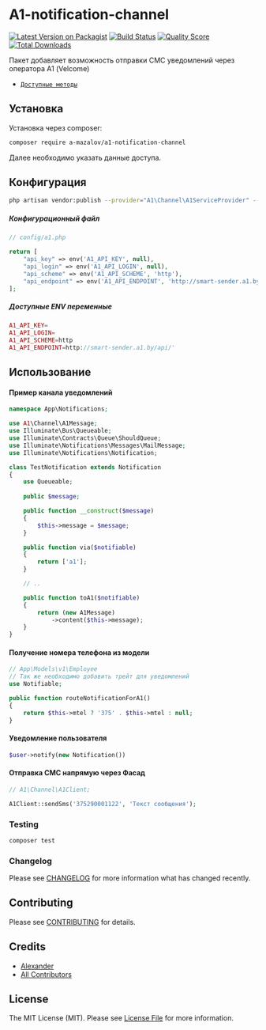 # A1-notification-channel

[![Latest Version on Packagist](https://img.shields.io/packagist/v/a-mazalov/a1-channel.svg?style=flat-square)](https://packagist.org/packages/a-mazalov/a1-notification-channel)
[![Build Status](https://img.shields.io/travis/a-mazalov/a1-channel/master.svg?style=flat-square)](https://travis-ci.org/a-mazalov/a1-notification-channel)
[![Quality Score](https://img.shields.io/scrutinizer/g/a-mazalov/a1-channel.svg?style=flat-square)](https://scrutinizer-ci.com/g/a-mazalov/a1-notification-channel)
[![Total Downloads](https://img.shields.io/packagist/dt/a-mazalov/a1-channel.svg?style=flat-square)](https://packagist.org/packages/a-mazalov/a1-notification-channel)

Пакет добавляет возможность отправки СМС уведомлений через оператора А1 (Velcome)

* [`Доступные методы`](/src/ClientInterface.php)

## Установка

Установка через composer:

```bash
composer require a-mazalov/a1-notification-channel
```
Далее необходимо указать данные доступа.

## Конфигурация
```bash
php artisan vendor:publish --provider="A1\Channel\A1ServiceProvider" --tag="config"
```
##### Конфигурационный файл 
```php
// config/a1.php

return [
    "api_key" => env('A1_API_KEY', null),
    "api_login" => env('A1_API_LOGIN', null),
    "api_scheme" => env('A1_API_SCHEME', 'http'),
    "api_endpoint" => env('A1_API_ENDPOINT', 'http://smart-sender.a1.by/api/'),
];
```

##### Доступные ENV переменные
```php
A1_API_KEY=
A1_API_LOGIN=
A1_API_SCHEME=http
A1_API_ENDPOINT=http://smart-sender.a1.by/api/'
```

## Использование
#### Пример канала уведомлений
``` php
namespace App\Notifications;

use A1\Channel\A1Message;
use Illuminate\Bus\Queueable;
use Illuminate\Contracts\Queue\ShouldQueue;
use Illuminate\Notifications\Messages\MailMessage;
use Illuminate\Notifications\Notification;

class TestNotification extends Notification
{
    use Queueable;
    
    public $message;

    public function __construct($message)
    {
        $this->message = $message;
    }

    public function via($notifiable)
    {
        return ['a1'];
    }

    // ..

    public function toA1($notifiable)
    {
        return (new A1Message)
            ->content($this->message);
    }
}
```

#### Получение номера телефона из модели

``` php
// App\Models\v1\Employee
// Так же необходимо добавить трейт для уведомлений
use Notifiable;

public function routeNotificationForA1()
{
    return $this->mtel ? '375' . $this->mtel : null;
}
```

#### Уведомление пользователя
``` php
$user->notify(new Notification())
```

#### Отправка СМС напрямую через Фасад
```php
// A1\Channel\A1Client;

A1Client::sendSms('375290001122', 'Текст сообщения');
```



### Testing

``` bash
composer test
```

### Changelog

Please see [CHANGELOG](CHANGELOG.md) for more information what has changed recently.

## Contributing

Please see [CONTRIBUTING](CONTRIBUTING.md) for details.

## Credits

- [Alexander](https://github.com/a-mazalov)
- [All Contributors](../../contributors)

## License

The MIT License (MIT). Please see [License File](LICENSE.md) for more information.
